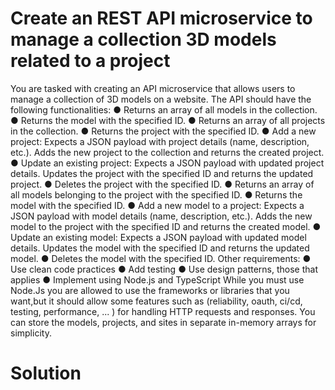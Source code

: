 # Create an REST API microservice to manage a collection 3D models related to a project
You are tasked with creating an API microservice that allows users to manage a collection of 3D
models on a website.
The API should have the following functionalities:
● Returns an array of all models in the collection.
● Returns the model with the specified ID.
● Returns an array of all projects in the collection.
● Returns the project with the specified ID.
● Add a new project: Expects a JSON payload with project details (name, description, etc.).
Adds the new project to the collection and returns the created project.
● Update an existing project: Expects a JSON payload with updated project details. Updates
the project with the specified ID and returns the updated project.
● Deletes the project with the specified ID.
● Returns an array of all models belonging to the project with the specified ID.
● Returns the model with the specified ID.
● Add a new model to a project: Expects a JSON payload with model details (name,
description, etc.). Adds the new model to the project with the specified ID and returns the
created model.
● Update an existing model: Expects a JSON payload with updated model details. Updates the
model with the specified ID and returns the updated model.
● Deletes the model with the specified ID.
Other requirements:
● Use clean code practices
● Add testing
● Use design patterns, those that applies
● Implement using Node.js and TypeScript
While you must use Node.Js you are allowed to use the frameworks or libraries that you want,but it
should allow some features such as (reliability, oauth, ci/cd, testing, performance, ... ) for handling
HTTP requests and responses. You can store the models, projects, and sites in separate in-memory
arrays for simplicity.

# Solution